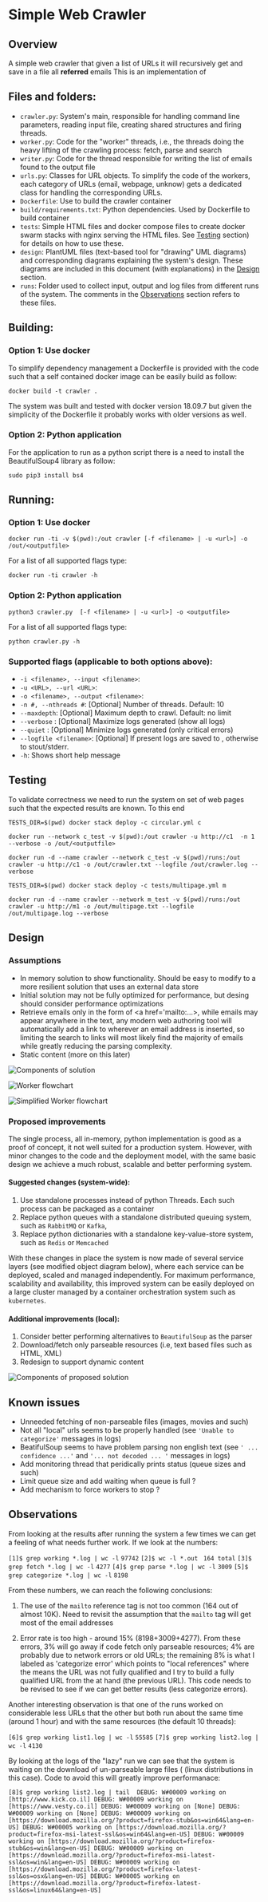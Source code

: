 # Simple Web Crawler

## Overview

A simple web crawler that given a list of URLs it will recursively get and save in a file all <B>referred</B> emails
This is an implementation of 

## Files and folders:

- `crawler.py`: System's main, responsible for handling command line parameters, reading input file, creating shared 
    structures and firing threads.
- `worker.py`: Code for the "worker" threads, i.e., the threads doing the heavy lifting of the crawling process:
   fetch, parse and search
- `writer.py`: Code for the thread responsible for writing the list of emails found to the output file
- `urls.py`: Classes for URL objects. To simplify the code of the workers, each category of URLs (email, webpage, unknow) gets a dedicated class 
   for handling the corresponding URLs.
- `Dockerfile`: Use to build the crawler container
- `build/requirements.txt`: Python dependencies. Used by Dockerfile to build container
- `tests`: Simple HTML files and docker compose files to create docker swarm stacks with nginx serving the HTML files. 
   See [Testing](#testing) section) for details on how to use these. 
- `design`: PlantUML files (text-based tool for "drawing" UML diagrams) and corresponding diagrams explaining the 
   system's design. These diagrams are included in this document (with explanations) in the [Design](#design) section.
- `runs`: Folder used to collect input, output and log files from different runs of the system. The comments in the
   [Observations](observations) section refers to these files.
## Building:

### Option 1: Use docker 

To simplify dependency management a Dockerfile is provided with the code such that a self contained docker image can be easily build as follow:

`docker build -t crawler .`

The system was built and tested with docker version 18.09.7 but given the simplicity of the Dockerfile it probably works
 with older versions as well.
 
### Option 2: Python application 

For the application to run as a python script there is a need to install the BeautifulSoup4 library as follow:

`sudo pip3 install bs4`
 
## Running:

### Option 1: Use docker 

`docker run -ti -v $(pwd):/out crawler [-f <filename> | -u <url>] -o /out/<outputfile>`
 
 For a list of all supported flags type:

`docker run -ti crawler -h`
 
### Option 2: Python application 

`python3 crawler.py  [-f <filename> | -u <url>] -o <outputfile>`

For a list of all supported flags type:

`python crawler.py -h`

### Supported flags (applicable to both options above):

- `-i <filename>, --input <filename>`:
- `-u <URL>, --url <URL>`:
- `-o <filename>, --output <filename>`:
- `-n #, --nthreads #`: [Optional] Number of threads. Default: 10
- `--maxdepth`: [Optional] Maximum depth to crawl. Default: no limit
- `--verbose` : [Optional] Maximize logs generated (show all logs)
- `--quiet` : [Optional] Minimize logs generated (only critical errors)
- `--logfile <filename>`: [Optional] If present logs are saved to <filename>, otherwise to stout/stderr.
- `-h`: Shows short help message


## Testing

To validate correctness we need to run the system on set of web pages such that the expected results are known. To this
end 

`TESTS_DIR=$(pwd) docker stack deploy -c circular.yml c`

`docker run --network c_test -v $(pwd):/out crawler -u http://c1  -n 1 --verbose -o /out/<outputfile>`

`docker run -d --name crawler --network c_test -v $(pwd)/runs:/out crawler -u http://c1 -o /out/crawler.txt --logfile /out/crawler.log --verbose`

`TESTS_DIR=$(pwd) docker stack deploy -c tests/multipage.yml m`

`docker run -d --name crawler --network m_test -v $(pwd)/runs:/out crawler -u http://m1 -o /out/multipage.txt --logfile /out/multipage.log --verbose`


## Design

### Assumptions
- In memory solution to show functionality. Should be easy to modify to a more resilient solution that uses an
  external data store
- Initial solution may not be fully optimized for performance, but desing should consider performance 
  optimizations 
- Retrieve emails only in the form of <a href='mailto:...>, while emails may appear anywhere in the text, any modern web 
  authoring tool will automatically add a link to wherever an email address is inserted, so limiting 
  the search to links will most likely find the majority of emails while greatly reducing the parsing complexity.
- Static content (more on this later)

![Components of solution](design/diagrams/crawler_obj_current.png)

![Worker flowchart](design/diagrams/worker01.png)


![Simplified Worker flowchart](design/diagrams/worker02.png)

### Proposed improvements

The single process, all in-memory, python implementation is good as a proof of concept, it not well suited for a 
production system. However, with minor changes to the code and the deployment model, with the same basic design we 
achieve a much robust, scalable and better performing system.

#### Suggested changes (system-wide):
1. Use standalone processes instead of python Threads. Each such process can be packaged as a container
2. Replace python queues with a standalone distributed queuing system, such as `RabbitMQ` or `Kafka`,
3. Replace python dictionaries with a standalone key-value-store system, such as `Redis` or `Memcached`

With these changes in place the system is now made of several service layers (see modified object diagram below), where 
each service can be deployed, scaled and managed independently. For maximum performance, scalability
and availability, this improved system can be easily deployed on a large cluster managed by a 
container orchestration system such as `kubernetes`.    

#### Additional improvements (local):
1. Consider better performing alternatives to `BeautifulSoup` as the parser
2. Download/fetch only parseable resources (i.e, text based files such as HTML, XML)
3. Redesign to support dynamic content


![Components of proposed solution](design/diagrams/crawler_obj_proposed.png)

## Known issues
- Unneeded fetching of non-parseable files (images, movies and such)
- Not all "local" urls seems to be properly handled (see `'Unable to categorize'` messages in logs)
- BeatifulSoup seems to have problem parsing non english text (see `' ... confidence ...'` and 
  `'... not decoded ... '` messages in logs)
- Add monitoring thread that peridically prints status (queue sizes and such)
- Limit queue size and add waiting when queue is full ?
- Add mechanism to force workers to stop ?

## Observations 

From looking at the results after running the system a few times we can get a feeling of what needs further work.
If we look at the numbers:

`[1]$ grep working *.log | wc -l`
`97742`
`[2]$ wc -l *.out`
` 164 total`
`[3]$ grep fetch *.log | wc -l`
`4277`
`[4]$ grep parse *.log | wc -l`
`3009`
`[5]$ grep categorize *.log | wc -l`
`8198`

From these numbers, we can reach the following conclusions:

1. The use of the `mailto` reference tag is not too common (164 out of almost 10K). Need to revisit the assumption that 
the `mailto` tag will get most of the email addresses

2. Error rate is too high - around 15% (8198+3009+4277). From these errors, 3% will go away if code fetch only parseable
 resources; 4% are probably due to network errors or old URLs; the remaining 8% is what I labeled as 
 'categorize error' which points to "local references" where the means the URL was not fully qualified and I try to build a fully qualified URL from the 
 at hand (the previous URL). This code needs to be revised to see if we can get better results (less categorize errors).

Another interesting observation is that one of the runs worked on considerable less URLs that the other but both run about the same time (around 1 hour)
and with the same resources (the default 10 threads):

`[6]$ grep working list1.log | wc -l`
`55585`
`[7]$ grep working list2.log | wc -l`
`4130`

By looking at the logs of the "lazy" run we can see that the system is waiting on the download of un-parseable large files (
(linux distributions in this case). Code to avoid this will greatly improve performanace:

`
[8]$ grep working list2.log | tail 
DEBUG: W#00009 working on [http://www.kick.co.il]
DEBUG: W#00009 working on [https://www.vesty.co.il]
DEBUG: W#00009 working on [None]
DEBUG: W#00009 working on [None]
DEBUG: W#00009 working on [https://download.mozilla.org/?product=firefox-stub&os=win64&lang=en-US]
DEBUG: W#00005 working on [https://download.mozilla.org/?product=firefox-msi-latest-ssl&os=win64&lang=en-US]
DEBUG: W#00009 working on [https://download.mozilla.org/?product=firefox-stub&os=win&lang=en-US]
DEBUG: W#00009 working on [https://download.mozilla.org/?product=firefox-msi-latest-ssl&os=win&lang=en-US]
DEBUG: W#00009 working on [https://download.mozilla.org/?product=firefox-latest-ssl&os=osx&lang=en-US]
DEBUG: W#00005 working on [https://download.mozilla.org/?product=firefox-latest-ssl&os=linux64&lang=en-US]
`


